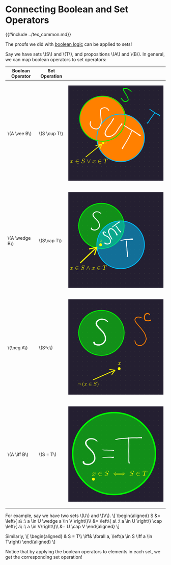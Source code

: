 # Connecting Boolean and Set Operators

{{#include ../tex_common.md}}

The proofs we did with [boolean logic](../week_1/boolean_logic.md) can be applied to sets!

Say we have sets \\(S\\) and \\(T\\), and propositions \\(A\\) and \\(B\\). In general, we can map boolean operators to set operators:

<table>
<thead><th>Boolean Operator</th><th>Set Operation</th><th></th>
<tbody>
<tr><td>

\\(A \vee B\\)

</td><td>

\\(S \cup T\\)

</td><td>

![Any element in S union T is in S OR T](./set_operations/union.svg)

</td></tr>
<tr><td>

\\(A \wedge B\\)

</td><td>

\\(S\cap T\\)

</td><td>

![Any element in S intersection is in S AND T](./set_operations/intersection.svg)

</td></tr>
<tr><td>

\\(\neg A\\)

</td><td>

\\(S^c\\)

</td><td>

![Any element in S's complement is not in S](./set_operations/complement.svg)

</td></tr>
<tr><td>

\\(A \iff B\\)

</td><td>

\\(S = T\\)

</td><td>

![Any element in S is also in T](./set_operations/equals.svg)

</td></tr>
</tbody></table>

For example, say we have two sets \\(U\\) and \\(V\\).
\\[
\begin{aligned}
 S &= \left\\{ a\ :\ a \in U \wedge a \in V \right\\}\\\\
  &= \left\\{ a\ :\ a \in U \right\\} \cap \left\\{ a\ :\ a \in V\right\\}\\\\
  &= U \cap V
\end{aligned}
\\]

Similarly,
\\[
\begin{aligned}
       & S = T\\\\
   \iff& \forall a, \left(a \in S \iff a \in T\right)
\end{aligned}
\\]

Notice that by applying the boolean operators to elements in each set, we get the corresponding set operation!

<!-- ## Let's prove something! -->

